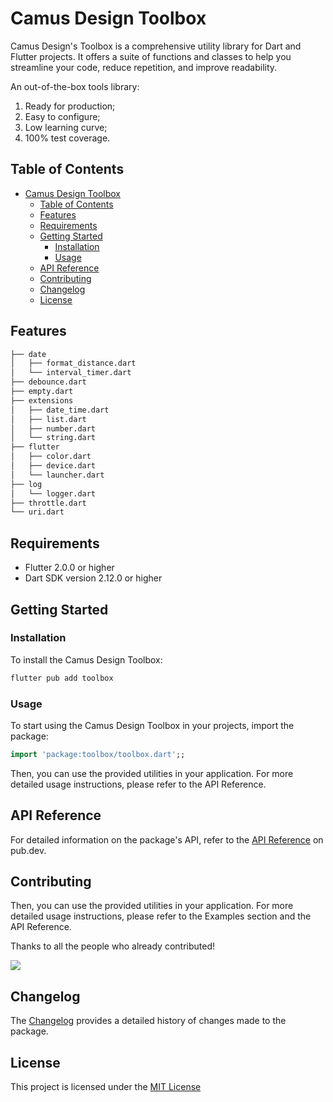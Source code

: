 # Camus Design Toolbox

Camus Design's Toolbox is a comprehensive utility library for Dart and Flutter projects.
It offers a suite of functions and classes to help you streamline your code, reduce repetition, and improve readability.

An out-of-the-box tools library:

1. Ready for production;
2. Easy to configure;
3. Low learning curve;
4. 100% test coverage.

## Table of Contents

- [Camus Design Toolbox](#camus-design-toolbox)
  - [Table of Contents](#table-of-contents)
  - [Features](#features)
  - [Requirements](#requirements)
  - [Getting Started](#getting-started)
    - [Installation](#installation)
    - [Usage](#usage)
  - [API Reference](#api-reference)
  - [Contributing](#contributing)
  - [Changelog](#changelog)
  - [License](#license)

## Features

```bash
├── date
│   ├── format_distance.dart
│   └── interval_timer.dart
├── debounce.dart
├── empty.dart
├── extensions
│   ├── date_time.dart
│   ├── list.dart
│   ├── number.dart
│   └── string.dart
├── flutter
│   ├── color.dart
│   ├── device.dart
│   └── launcher.dart
├── log
│   └── logger.dart
├── throttle.dart
└── uri.dart
```

## Requirements

- Flutter 2.0.0 or higher
- Dart SDK version 2.12.0 or higher

## Getting Started

### Installation

To install the Camus Design Toolbox:

```bash
flutter pub add toolbox
```

### Usage

To start using the Camus Design Toolbox in your projects, import the package:

```dart
import 'package:toolbox/toolbox.dart';;
```

Then, you can use the provided utilities in your application. For more detailed usage instructions, please refer to the API Reference.

## API Reference

For detailed information on the package's API, refer to the [API Reference](https://pub.dev/documentation/camus_design_toolbox/latest/) on pub.dev.

## Contributing

Then, you can use the provided utilities in your application. For more detailed usage instructions, please refer to the Examples section and the API Reference.

Thanks to all the people who already contributed!

<a href="https://github.com/camus-design/toolbox/graphs/contributors">
  <img src="https://contrib.rocks/image?repo=camus-design/toolbox" />
</a>

## Changelog

The [Changelog](./CHANGELOG.md) provides a detailed history of changes made to the package.

## License

This project is licensed under the [MIT License](https://opensource.org/licenses/MIT)
